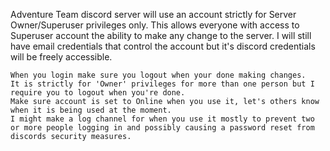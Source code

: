 Adventure Team discord server will use an account strictly for Server Owner/Superuser privileges only. This allows everyone with access to Superuser account the ability to make any change to the server. I will still have email credentials that control the account but it's discord credentials will be freely accessible.
```
When you login make sure you logout when your done making changes.
It is strictly for 'Owner' privileges for more than one person but I require you to logout when you're done. 
Make sure account is set to Online when you use it, let's others know when it is being used at the moment.
I might make a log channel for when you use it mostly to prevent two or more people logging in and possibly causing a password reset from discords security measures.
```
